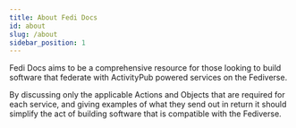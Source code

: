 ```yaml
---
title: About Fedi Docs
id: about
slug: /about
sidebar_position: 1
---
```


Fedi Docs aims to be a comprehensive resource for those looking to build software that federate with ActivityPub powered services on the Fediverse.

By discussing only the applicable Actions and Objects that are required for each service, and giving examples of what they send out in return it should simplify the act of building software that is compatible with the Fediverse.
